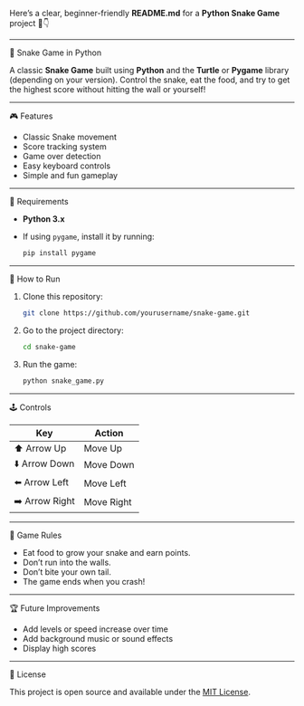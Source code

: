 Here’s a clear, beginner-friendly **README.md** for a **Python Snake Game** project 🐍👇

---

🐍 Snake Game in Python

A classic **Snake Game** built using **Python** and the **Turtle** or **Pygame** library (depending on your version).
Control the snake, eat the food, and try to get the highest score without hitting the wall or yourself!

---

🎮 Features

* Classic Snake movement
* Score tracking system
* Game over detection
* Easy keyboard controls
* Simple and fun gameplay

---

🧩 Requirements

* **Python 3.x**
* If using `pygame`, install it by running:

  ```bash
  pip install pygame
  ```

---

🚀 How to Run

1. Clone this repository:

   ```bash
   git clone https://github.com/yourusername/snake-game.git
   ```
2. Go to the project directory:

   ```bash
   cd snake-game
   ```
3. Run the game:

   ```bash
   python snake_game.py
   ```

---

🕹️ Controls

| Key            | Action     |
| -------------- | ---------- |
| ⬆️ Arrow Up    | Move Up    |
| ⬇️ Arrow Down  | Move Down  |
| ⬅️ Arrow Left  | Move Left  |
| ➡️ Arrow Right | Move Right |

---

🧠 Game Rules

* Eat food to grow your snake and earn points.
* Don’t run into the walls.
* Don’t bite your own tail.
* The game ends when you crash!

---

🏆 Future Improvements

* Add levels or speed increase over time
* Add background music or sound effects
* Display high scores

---

📜 License

This project is open source and available under the [MIT License](LICENSE).
